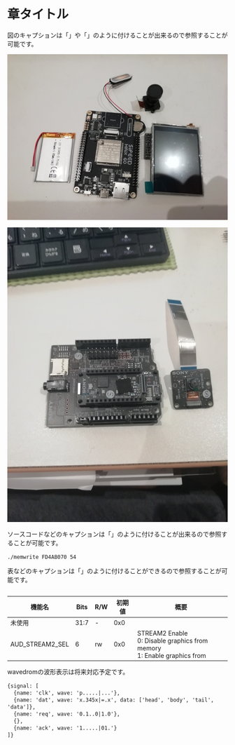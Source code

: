 # 章タイトル

図のキャプションは「<a class="FigImageRef" href="#IMAGE1"></a>」や「<a class="FigImageRef" href="#IMAGE2"></a>」のように付けることが出来るので参照することが可能です。

![画像](./images/image1.jpg)
<span id="IMAGE1"></span>

![画像](./images/image2.jpg)
<span id="IMAGE2"></span>

ソースコードなどのキャプションは「<a class="FigCodeRef" href="#LIST1"></a>」のように付けることが出来るので参照することが可能です。

```txt:ソースコード
./memwrite FD4AB070 54
```
<span id="LIST1"></span>

表などのキャプションは「<a class="FigTableRef" href="#TABLE1"></a>」のように付けることができるので参照することが可能です。


```txt:表のタイトル2
```

| 機能名 | Bits | R/W | 初期値 | 概要 |
|-----|-----|-----|-----|-----|
| 未使用 | 31:7 | - | 0x0 | |
| AUD_STREAM2_SEL | 6 | rw | 0x0 | STREAM2 Enable<br>0: Disable graphics from memory<br>1: Enable graphics from
<span id="TABLE1"></span>


wavedromの波形表示は将来対応予定です。

```wavedrom:波形
{signal: [
  {name: 'clk', wave: 'p.....|...'},
  {name: 'dat', wave: 'x.345x|=.x', data: ['head', 'body', 'tail', 'data']},
  {name: 'req', wave: '0.1..0|1.0'},
  {},
  {name: 'ack', wave: '1.....|01.'}
]}
```
